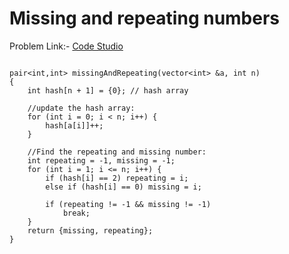 # Missing and repeating numbers

Problem Link:- [Code Studio](https://www.codingninjas.com/codestudio/problems/missing-and-repeating-numbers_8230733?challengeSlug=striver-sde-challenge)
~~~

pair<int,int> missingAndRepeating(vector<int> &a, int n)
{
    int hash[n + 1] = {0}; // hash array

    //update the hash array:
    for (int i = 0; i < n; i++) {
        hash[a[i]]++;
    }

    //Find the repeating and missing number:
    int repeating = -1, missing = -1;
    for (int i = 1; i <= n; i++) {
        if (hash[i] == 2) repeating = i;
        else if (hash[i] == 0) missing = i;

        if (repeating != -1 && missing != -1)
            break;
    }
    return {missing, repeating};
}
